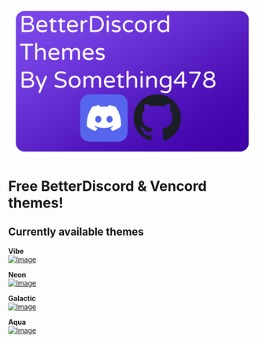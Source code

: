 ![Image](Resources/logo.png)
# Free BetterDiscord & Vencord themes!

Currently available themes
-------------------------------------
**Vibe**\
[![Image](https://custom-icon-badges.demolab.com/badge/-Download-blue?style=for-the-badge&logo=download&logoColor=white "Download")](https://drive.google.com/file/d/10RQwoiQtu-yL1Q7swGWhgu6fce8pYH6c/view?usp=drivesdk)

**Neon**\
[![Image](https://custom-icon-badges.demolab.com/badge/-Download-blue?style=for-the-badge&logo=download&logoColor=white "Download")](https://drive.google.com/file/d/1K5UUovVQC7urnY1uEp83jlAbk2crKayh/view?usp=drivesdk)

**Galactic**\
[![Image](https://custom-icon-badges.demolab.com/badge/-Download-blue?style=for-the-badge&logo=download&logoColor=white "Download")](https://drive.google.com/file/d/1g1v6-pxR2xVPq56SbPyvSArYV2DdjKgY/view?usp=drivesdk)

**Aqua**\
[![Image](https://custom-icon-badges.demolab.com/badge/-Download-blue?style=for-the-badge&logo=download&logoColor=white "Download")](https://drive.google.com/file/d/16gl2rLmXe_GXfxs41uWDfsJUbdDP4Pdi/view?usp=drivesdk)